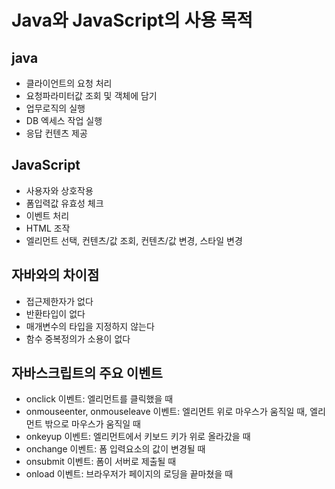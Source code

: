 # Java와 JavaScript의 사용 목적
## java
- 클라이언트의 요청 처리
- 요청파라미터값 조회 및 객체에 담기
- 업무로직의 실행
- DB 엑세스 작업 실행
- 응답 컨텐츠 제공

## JavaScript
- 사용자와 상호작용
- 폼입력값 유효성 체크
- 이벤트 처리
- HTML 조작
- 엘리먼트 선택, 컨텐츠/값 조회, 컨텐츠/값 변경, 스타일 변경

## 자바와의 차이점
- 접근제한자가 없다
- 반환타입이 없다
- 매개변수의 타입을 지정하지 않는다
- 함수 중복정의가 소용이 없다

## 자바스크립트의 주요 이벤트
- onclick 이벤트: 엘리먼트를 클릭했을 때
- onmouseenter, onmouseleave 이벤트: 엘리먼트 위로 마우스가 움직일 때, 엘리먼트 밖으로 마우스가 움직일 때
- onkeyup 이벤트: 엘리먼트에서 키보드 키가 위로 올라갔을 때 
- onchange 이벤트: 폼 입력요소의 값이 변경될 때
- onsubmit 이벤트: 폼이 서버로 제출될 때
- onload 이벤트: 브라우저가 페이지의 로딩을 끝마쳤을 때
